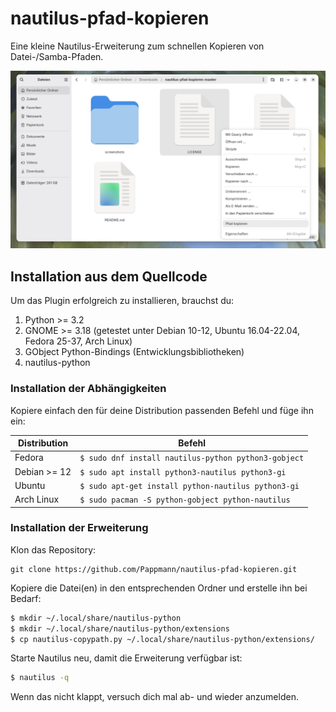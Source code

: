 # nautilus-pfad-kopieren
Eine kleine Nautilus-Erweiterung zum schnellen Kopieren von Datei-/Samba-Pfaden.

![Screenshot](https://github.com/Pappmann/nautilus-pfad-kopieren/blob/master/screenshots/Bildschirmfoto.png)

## Installation aus dem Quellcode
Um das Plugin erfolgreich zu installieren, brauchst du:
1. Python >= 3.2
2. GNOME >= 3.18 (getestet unter Debian 10-12, Ubuntu 16.04-22.04, Fedora 25-37, Arch Linux)
3. GObject Python-Bindings (Entwicklungsbibliotheken)
4. nautilus-python

### Installation der Abhängigkeiten
Kopiere einfach den für deine Distribution passenden Befehl und füge ihn ein:

| Distribution | Befehl|
|--------|--------|
| Fedora | ``` $ sudo dnf install nautilus-python python3-gobject ``` |
| Debian >= 12 | ``` $ sudo apt install python3-nautilus python3-gi ``` |
| Ubuntu | ``` $ sudo apt-get install python-nautilus python3-gi ``` |
| Arch Linux | ``` $ sudo pacman -S python-gobject python-nautilus ``` |

### Installation der Erweiterung
Klon das Repository:
```
git clone https://github.com/Pappmann/nautilus-pfad-kopieren.git
```

Kopiere die Datei(en) in den entsprechenden Ordner und erstelle ihn bei Bedarf:
```bash
$ mkdir ~/.local/share/nautilus-python
$ mkdir ~/.local/share/nautilus-python/extensions
$ cp nautilus-copypath.py ~/.local/share/nautilus-python/extensions/
```

Starte Nautilus neu, damit die Erweiterung verfügbar ist:
```bash
$ nautilus -q
```

Wenn das nicht klappt, versuch dich mal ab- und wieder anzumelden. 
